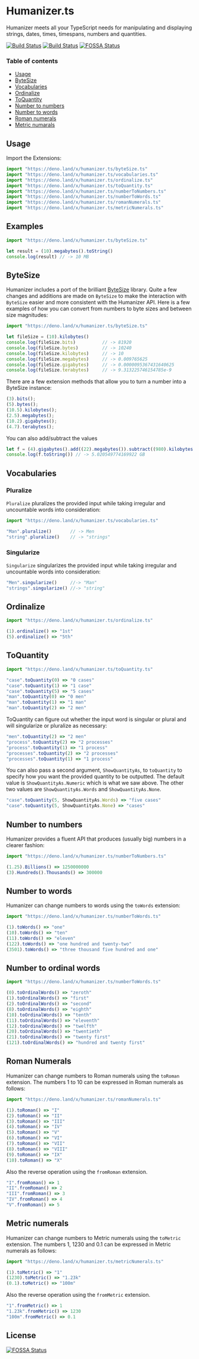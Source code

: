 # Humanizer.ts

Humanizer meets all your TypeScript needs for manipulating and displaying strings, dates, times, timespans, numbers and quantities.

[![Build Status](https://api.travis-ci.com/fakoua/humanizer.ts.svg?branch=master)](https://travis-ci.com/fakoua/humanizer.ts)
[![Build Status](https://github.com/fakoua/humanizer.ts/workflows/CI/badge.svg?branch=master&event=push)](https://github.com/fakoua/humanizer.ts/actions)
[![FOSSA Status](https://app.fossa.io/api/projects/git%2Bgithub.com%2Ffakoua%2FHumanizer.ts.svg?type=shield)](https://app.fossa.io/projects/git%2Bgithub.com%2Ffakoua%2FHumanizer.ts?ref=badge_shield)

### Table of contents

- [Usage](#usage)
- [ByteSize](#bytesize)
- [Vocabularies](#vocabularies)
- [Ordinalize](#ordinalize)
- [ToQuantity](#toquantity)
- [Number to numbers](#number_to_numbers)
- [Number to words](#number_to_words)
- [Roman numerals](#roman_numerals)
- [Metric numarals](#metric_numerals)

## <a id="usage">Usage</a>

Import the Extensions:

```ts
import "https://deno.land/x/humanizer.ts/byteSize.ts"
import "https://deno.land/x/humanizer.ts/vocabularies.ts"
import "https://deno.land/x/humanizer.ts/ordinalize.ts"
import "https://deno.land/x/humanizer.ts/toQuantity.ts"
import "https://deno.land/x/humanizer.ts/numberToNumbers.ts"
import "https://deno.land/x/humanizer.ts/numberToWords.ts"
import "https://deno.land/x/humanizer.ts/romanNumerals.ts"
import "https://deno.land/x/humanizer.ts/metricNumerals.ts"
```

## Examples

```ts
import "https://deno.land/x/humanizer.ts/byteSize.ts"

let result = (10).megabytes().toString()
console.log(result) // -> 10 MB
```

## <a id="bytesize">ByteSize</a>

Humanizer includes a port of the brilliant [ByteSize](https://github.com/omar/ByteSize) library.
Quite a few changes and additions are made on `ByteSize` to make the interaction with `ByteSize` easier and more consistent with the Humanizer API.
Here is a few examples of how you can convert from numbers to byte sizes and between size magnitudes:

```ts
import "https://deno.land/x/humanizer.ts/byteSize.ts"

let fileSize = (10).kilobytes()
console.log(fileSize.bits)          // -> 81920
console.log(fileSize.bytes)         // -> 10240
console.log(fileSize.kilobytes)     // -> 10
console.log(fileSize.megabytes)     // -> 0.009765625
console.log(fileSize.gigabytes)     // -> 0.0000095367431640625
console.log(fileSize.terabytes)     // -> 9.313225746154785e-9
```

There are a few extension methods that allow you to turn a number into a ByteSize instance:

```ts
(3).bits();
(5).bytes();
(10.5).kilobytes();
(2.5).megabytes();
(10.2).gigabytes();
(4.7).terabytes();
```

You can also add/subtract the values

```ts
let f = (4).gigabytes().add((22).megabytes()).subtract((980).kilobytes()).addGigabytes(1)
console.log(f.toString()) // -> 5.020549774169922 GB
```

## <a id="vocabularies">Vocabularies</a>

### Pluralize

`Pluralize` pluralizes the provided input while taking irregular and uncountable words into consideration:

```ts
import "https://deno.land/x/humanizer.ts/vocabularies.ts"

"Man".pluralize()       // -> Men
"string".pluralize()    // -> "strings"

```

### Singularize

`Singularize` singularizes the provided input while taking irregular and uncountable words into consideration:

```ts
"Men".singularize()     //-> "Man"
"strings".singularize() //-> "string"
```

## <a id="ordinalize">Ordinalize</a>

```ts
import "https://deno.land/x/humanizer.ts/ordinalize.ts"

(1).ordinalize() => "1st"
(5).ordinalize() => "5th"
```

## <a id="toquantity">ToQuantity</a>

```ts
import "https://deno.land/x/humanizer.ts/toQuantity.ts"

"case".toQuantity(0) => "0 cases"
"case".toQuantity(1) => "1 case"
"case".toQuantity(5) => "5 cases"
"man".toQuantity(0) => "0 men"
"man".toQuantity(1) => "1 man"
"man".toQuantity(2) => "2 men"
```

ToQuantity can figure out whether the input word is singular or plural and will singularize or pluralize as necessary:

```ts
"men".toQuantity(2) => "2 men"
"process".toQuantity(2) => "2 processes"
"process".toQuantity(1) => "1 process"
"processes".toQuantity(2) => "2 processes"
"processes".toQuantity(1) => "1 process"
```

You can also pass a second argument, `ShowQuantityAs`, to `toQuantity` to specify how you want the provided quantity to be outputted. The default value is `ShowQuantityAs.Numeric` which is what we saw above. The other two values are `ShowQuantityAs.Words` and `ShowQuantityAs.None`.

```ts
"case".toQuantity(5, ShowQuantityAs.Words) => "five cases"
"case".toQuantity(5, ShowQuantityAs.None) => "cases"
```

## <a id="number_to_numbers">Number to numbers</a>

Humanizer provides a fluent API that produces (usually big) numbers in a clearer fashion:

```ts
import "https://deno.land/x/humanizer.ts/numberToNumbers.ts"

(1.25).Billions() => 1250000000
(3).Hundreds().Thousands() => 300000
```

## <a id="number_to_words">Number to words</a>

Humanizer can change numbers to words using the `toWords` extension:

```ts
import "https://deno.land/x/humanizer.ts/numberToWords.ts"

(1).toWords() => "one"
(10).toWords() => "ten"
(11).toWords() => "eleven"
(122).toWords() => "one hundred and twenty-two"
(3501).toWords() => "three thousand five hundred and one"
```

## Number to ordinal words

```ts
import "https://deno.land/x/humanizer.ts/numberToWords.ts"

(0).toOrdinalWords() => "zeroth"
(1).toOrdinalWords() => "first"
(2).toOrdinalWords() => "second"
(8).toOrdinalWords() => "eighth"
(10).toOrdinalWords() => "tenth"
(11).toOrdinalWords() => "eleventh"
(12).toOrdinalWords() => "twelfth"
(20).toOrdinalWords() => "twentieth"
(21).toOrdinalWords() => "twenty first"
(121).toOrdinalWords() => "hundred and twenty first"
```

## <a id="roman_numerals">Roman Numerals</a>

Humanizer can change numbers to Roman numerals using the `toRoman` extension. The numbers 1 to 10 can be expressed in Roman numerals as follows:

```ts
import "https://deno.land/x/humanizer.ts/romanNumerals.ts"

(1).toRoman() => "I"
(2).toRoman() => "II"
(3).toRoman() => "III"
(4).toRoman() => "IV"
(5).toRoman() => "V"
(6).toRoman() => "VI"
(7).toRoman() => "VII"
(8).toRoman() => "VIII"
(9).toRoman() => "IX"
(10).toRoman() => "X"
```

Also the reverse operation using the `fromRoman` extension.

```ts
"I".fromRoman() => 1
"II".fromRoman() => 2
"III".fromRoman() => 3
"IV".fromRoman() => 4
"V".fromRoman() => 5
```

## <a id="metric_numerals">Metric numerals</a>

Humanizer can change numbers to Metric numerals using the `toMetric` extension. The numbers 1, 1230 and 0.1 can be expressed in Metric numerals as follows:

```ts
import "https://deno.land/x/humanizer.ts/metricNumerals.ts"

(1).toMetric() => "1"
(1230).toMetric() => "1.23k"
(0.1).toMetric() => "100m"
```

Also the reverse operation using the `fromMetric` extension.

```ts
"1".fromMetric() => 1
"1.23k".fromMetric() => 1230
"100m".fromMetric() => 0.1
```


## License
[![FOSSA Status](https://app.fossa.io/api/projects/git%2Bgithub.com%2Ffakoua%2FHumanizer.ts.svg?type=large)](https://app.fossa.io/projects/git%2Bgithub.com%2Ffakoua%2FHumanizer.ts?ref=badge_large)